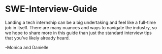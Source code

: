 # SWE-Interview-Guide

Landing a tech internship can be a big undertaking and feel like a full-time job in itself. There are many nuances and ways to navigate the industry, so we hope to share more in this guide than just the standard interview tips that you’ve likely already heard.

-Monica and Danielle
